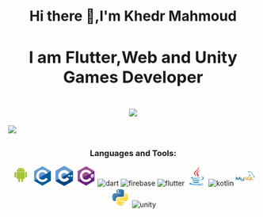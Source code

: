 <style>
  .image-tools {
    width: 40px;
    height: 40;
    max-width: 100%;
  }
</style>
<h1 align="center"> Hi there 👋,I'm Khedr Mahmoud<h1>
<div id="header" align="center">
  <h3 align="center" dir="auto">I am Flutter,Web and Unity Games Developer</h3>
  <img src="https://media.giphy.com/media/M9gbBd9nbDrOTu1Mqx/giphy.gif" width="100"/>
</div>
  <img  align="center" src="https://camo.githubusercontent.com/f0a9727d90e78af930bf98dad44808e0b9db90bc1a478298293fcaa573df5835/68747470733a2f2f6b6f6d617265762e636f6d2f67687076632f3f757365726e616d653d4f73616d612d47616d616c266c6162656c3d50726f66696c65253230766965777326636f6c6f723d306537356236267374796c653d666c6174" style="max-width: 100%;">
 <h3 align="center" dir="auto">Languages and Tools:</h3>
 <p align="center" dir="auto">
    <img
      src="https://raw.githubusercontent.com/devicons/devicon/master/icons/android/android-original-wordmark.svg"
      alt="android"
      class="image-tools"
    />
   <img
      src="https://raw.githubusercontent.com/devicons/devicon/master/icons/c/c-original.svg"
      alt="c"
      class="image-tools"
    />
    <img
     src="https://raw.githubusercontent.com/devicons/devicon/master/icons/cplusplus/cplusplus-original.svg"
      alt="cplusplus"
      class="image-tools"
    />
    <img
       src="https://raw.githubusercontent.com/devicons/devicon/master/icons/csharp/csharp-original.svg"
      alt="csharp"
      class="image-tools"
    />
    <img
       src="https://camo.githubusercontent.com/d54cb8a71c6e700018b4d1390e6178d544f5713b618cb11e3d9513640a82d0c9/68747470733a2f2f7777772e766563746f726c6f676f2e7a6f6e652f6c6f676f732f646172746c616e672f646172746c616e672d69636f6e2e737667"
      alt="dart"
      class="image-tools"
    />
    <img
     src="https://camo.githubusercontent.com/dd4b2422ed3bfc9da88c43d18550375c66f9584327dff7ecc19315ce50b96f07/68747470733a2f2f7777772e766563746f726c6f676f2e7a6f6e652f6c6f676f732f66697265626173652f66697265626173652d69636f6e2e737667"
      alt="firebase"
      class="image-tools"
    />
    <img     src="https://camo.githubusercontent.com/114aa59f6bfe1ff7ef3444fbb224078eb6a32c43f0ed03a6c0c3e6df67e049ec/68747470733a2f2f7777772e766563746f726c6f676f2e7a6f6e652f6c6f676f732f666c7574746572696f2f666c7574746572696f2d69636f6e2e737667"
      alt="flutter"
      class="image-tools"
    />
     <img
      src="https://raw.githubusercontent.com/devicons/devicon/master/icons/java/java-original.svg"
      alt="java"
      class="image-tools"
    />
     <img
      src="https://camo.githubusercontent.com/76ae44a94388e048be2d8f5730d221c844f291162e6c5cdd632b1623a1b859f8/68747470733a2f2f7777772e766563746f726c6f676f2e7a6f6e652f6c6f676f732f6b6f746c696e6c616e672f6b6f746c696e6c616e672d69636f6e2e737667"
      alt="kotlin"
      class="image-tools"
    />
     <img
      src="https://raw.githubusercontent.com/devicons/devicon/master/icons/mysql/mysql-original-wordmark.svg"
      alt="mysql"
      class="image-tools"
    />
     <img
      src="https://raw.githubusercontent.com/devicons/devicon/master/icons/python/python-original.svg"
      alt="python"
      class="image-tools"
    />
   <img
      src="https://camo.githubusercontent.com/f8f5c4f90fe3c43e5b7858360cf3a4eeffcaa0bdf7352c7c8c4b9c1489bb7f99/68747470733a2f2f7777772e766563746f726c6f676f2e7a6f6e652f6c6f676f732f756e69747933642f756e69747933642d69636f6e2e737667"
      alt="unity"
      class="image-tools"
    />
   
  </p>
  
<!--
**khedrmahmoud/khedrmahmoud** is a ✨ _special_ ✨ repository because its `README.md` (this file) appears on your GitHub profile.

Here are some ideas to get you started:

- 🔭 I’m currently working on ...
- 🌱 I’m currently learning ...
- 👯 I’m looking to collaborate on ...
- 🤔 I’m looking for help with ...
- 💬 Ask me about ...
- 📫 How to reach me: ...
- 😄 Pronouns: ...
- ⚡ Fun fact: ...
-->
